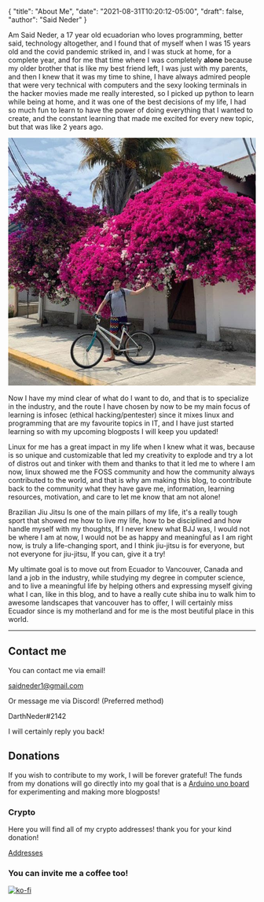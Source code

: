 {
  "title": "About Me",
  "date": "2021-08-31T10:20:12-05:00",
  "draft": false,
  "author": "Said Neder"
}

Am Said Neder, a 17 year old ecuadorian who loves programming, better said, technology altogether, and I found that of myself when I was 15 years old and the covid pandemic striked in, and I was stuck at home, for a complete year, and for me that time where I was completely **alone** because my older brother that is like my best friend left, I was just with my parents, and then I knew that it was my time to shine, I have always admired people that were very technical with computers and the sexy looking terminals in the hacker movies made me really interested, so I picked up python to learn while being at home, and it was one of the best decisions of my life, I had so much fun to learn to have the power of doing everything that I wanted to create, and the constant learning that made me excited for every new topic, but that was like 2 years ago.

![Myself](/img/me.jpg)

Now I have my mind clear of what do I want to do, and that is to specialize in the industry, and the route I have chosen by now to be my main focus of learning is infosec (ethical hacking/pentester) since it mixes linux and programming that are my favourite topics in IT, and I have just started learning so with my upcoming blogposts I will keep you updated!

Linux for me has a great impact in my life when I knew what it was, because is so unique and customizable that led my creativity to explode and try a lot of distros out and tinker with them and thanks to that it led me to where I am now, linux showed me the FOSS community and how the community always contributed to the world, and that is why am making this blog, to contribute back to the community what they have gave me, information, learning resources, motivation, and care to let me know that am not alone!

Brazilian Jiu Jitsu Is one of the main pillars of my life, it's a really tough sport that showed me how to live my life, how to be disciplined and how handle myself with my thoughts, If I never knew what BJJ was, I would not be where I am at now, I would not be as happy and meaningful as I am right now, is truly a life-changing sport, and I think jiu-jitsu is for everyone, but not everyone for jiu-jitsu, If you can, give it a try!

My ultimate goal is to move out from Ecuador to Vancouver, Canada and land a job in the industry, while studying my degree in computer science, and to live a meaningful life by helping others and expressing myself giving what I can, like in this blog, and to have a really cute shiba inu to walk him to awesome landscapes that vancouver has to offer, I will certainly miss Ecuador since is my motherland and for me is the most beutiful place in this world.

---

## Contact me
You can contact me via email!

saidneder1@gmail.com

Or message me via Discord! (Preferred method)

DarthNeder#2142

I will certainly reply you back!

## Donations
If you wish to contribute to my work, I will be forever grateful! The funds from my donations will go directly into my goal that is a [Arduino uno board](https://store-usa.arduino.cc/products/arduino-uno-rev3) for experimenting and making more blogposts!

### Crypto
Here you will find all of my crypto addresses! thank you for your kind donation!

[Addresses](https://gist.github.com/crazyc4t/0d459308d72c44432a973ff92cedd863)

 ### You can invite me a coffee too!

[![ko-fi](https://ko-fi.com/img/githubbutton_sm.svg)](https://ko-fi.com/Z8Z2643OM)
